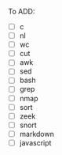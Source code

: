 To ADD:
- [ ] c
- [ ] nl
- [ ] wc
- [ ] cut
- [ ] awk
- [ ] sed
- [ ] bash
- [ ] grep
- [ ] nmap
- [ ] sort
- [ ] zeek
- [ ] snort
- [ ] markdown
- [ ] javascript
